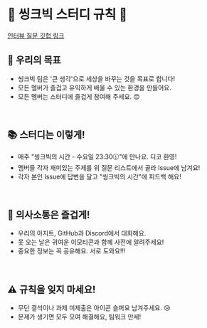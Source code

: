 
# 🌟 씽크빅 스터디 규칙 🌟
[인터뷰 질문 깃헙 링크](https://github.com/JeaSungLEE/iOSInterviewquestions)


## 🚀 우리의 목표
- 씽크빅 팀은 '큰 생각'으로 세상을 바꾸는 것을 목표로 합니다!
- 모든 멤버가 즐겁고 유익하게 배울 수 있는 환경을 만들어요.
- 모든 멤버는 스터디에 즐겁게 참여해 주세요. 😊
  
<br>

## 📚 스터디는 이렇게!
- 매주 "씽크빅의 시간 - 수요일 23:30🕦"에 만나요. 디코 환영!
- 멤버들 각자 재미있는 주제를 위 질문 리스트에서 골라 Issue에 남겨요!
- 각자 본인 Issue에 답변을 달고 "씽크빅의 시간"에 피드백 해요!
<br>

## 💬 의사소통은 즐겁게!
- 우리의 아지트, GitHub과 Discord에서 대화해요.
- 못 오는 날은 귀여운 이모티콘과 함께 사전에 알려주세요! 
- 중요한 정보는 꼭 공유해요. 서로 도와요!!!
<br>

## ⚠️ 규칙을 잊지 마세요!
- 무단 결석이나 과제 미제출은 아이콘 슬퍼요 남겨주세요. 😢
- 문제가 생기면 모두 모여 해결해요, 팀워크 만세!

